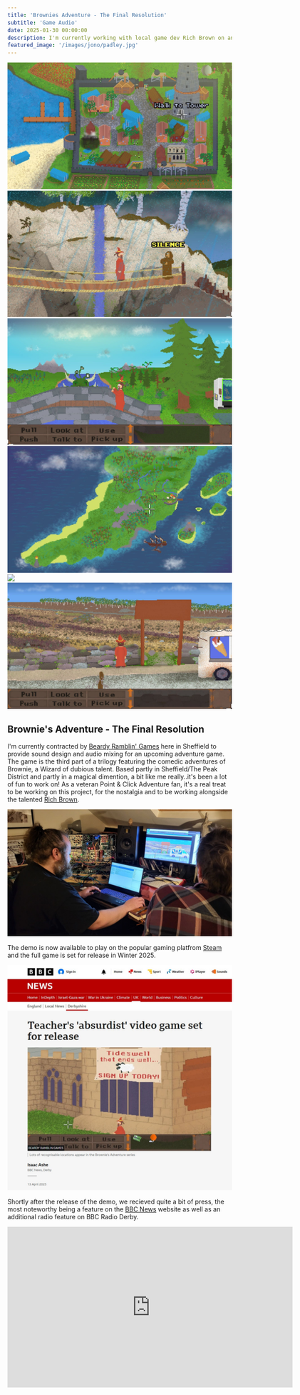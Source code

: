 ```yaml
---
title: 'Brownies Adventure - The Final Resolution'
subtitle: 'Game Audio'
date: 2025-01-30 00:00:00
description: I'm currently working with local game dev Rich Brown on an original Point & Click Adventure game. Demo available now on Steam
featured_image: '/images/jono/padley.jpg'
---
```



<div class="gallery" data-columns="3">
    <img src="/images/jono/Act2_SHITmap.jpg">
    <img src="/images/jono/Act3_waterfall.jpg">
    <img src="/images/jono/Bridge.jpg">
    <img src="/images/jono/Peninsula map.jpg">
    <img src="/images/jono/Tellersorders">
    <img src="/images/jono/padley view.jpg">
</div>


## Brownie's Adventure - The Final Resolution



I'm currently contracted by [Beardy Ramblin' Games](https://richbrown.uk/brg) here in Sheffield to provide sound design and audio mixing for an upcoming adventure game.
The game is the third part of a trilogy featuring the comedic adventures of Brownie, a Wizard of dubious talent.
Based partly in Sheffield/The Peak District and partly in a magical dimention, a bit like me really..it's been a lot of fun to work on!
As a veteran Point & Click Adventure fan, it's a real treat to be working on this project, for the nostalgia and to be working alongside the talented  [Rich Brown](https://richbrown.uk).

![](/images/jono/meandrich.jpg)

The demo is now available to play on the popular gaming platfrom [Steam](https://store.steampowered.com/app/3424080/Brownies_Adventure_The_Final_Resolution_Demo) and the full game is set for release in Winter 2025.

![](/images/jono/BBC1_resize.jpg)

Shortly after the release of the demo, we recieved quite a bit of press, the most noteworthy being a feature on the [BBC News](https://bbc.co.uk/news/articles/crrzdpdzqv0o) website as well as an additional radio feature on BBC Radio Derby.

<iframe src="https://www.youtube.com/embed/jxjwof-R7Wc?si=Gx-rWTHZPSVWqQoS" width="640" height="360" frameborder="0" allowfullscreen></iframe>